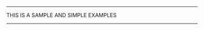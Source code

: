 *******************************************************
THIS IS A SAMPLE AND SIMPLE EXAMPLES
*******************************************************